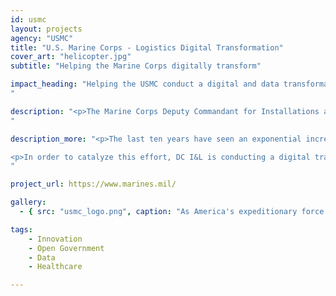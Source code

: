 ```yaml
---
id: usmc
layout: projects
agency: "USMC"
title: "U.S. Marine Corps - Logistics Digital Transformation"
cover_art: "helicopter.jpg"
subtitle: "Helping the Marine Corps digitally transform"

impact_heading: "Helping the USMC conduct a digital and data transformation to improve logistics and keep our nation’s Marines safe.
"

description: "<p>The Marine Corps Deputy Commandant for Installations and Logistics (DC I&L)  is responsible for formulating Marine Corps logistics plans, policies, and concepts, exercising staff supervision over joint and Marine Corps logistics matters, logistics manpower matters, logistics analysis, mobility, lift requirements, sustainability productivity, material readiness, logistics information systems, security assistance, fiscal matters for appropriate division sponsored programs, and coordinating the logistics aspects of prepositioning programs.</p>                       	
"

description_more: "<p>The last ten years have seen an exponential increase and availability of tech enablers, specifically in the area of logistics planning and operations. Unfortunately, the traditional processes inherent in DoD have caused late adoption, inconsistent performance, and inefficient investments throughout Logistics Enterprise IT.  Because of this, I&L is pursuing modernization across all areas of logistics: people, process, and technology. However, I&L has struggled to date to create the proper conditions for the Logistics IT Portfolio to be rapidly modernized through adoption of industry-standard best practices and contemporary technologies.  Much of this failure is due to a lack of appropriate technical aptitude paired with the right senior leader oversight for rapid decision making.</p>

<p>In order to catalyze this effort, DC I&L is conducting a digital transformation aimed at leveraging contemporary technology and processes to improve USMC logistics. The transformation will be measured by logistics and defense industry standards, including the ability to sustain innovation through agile IT acquisition practice, as well as emergent defense concepts and requirements. DC I&L is looking bring in experienced technologists through the Presidential Innovation Fellows program to advise the Marine Corps logistics senior leaders in the assessment, planning, and execution of this transformation. These individuals will have the scope and authority to investigate any and all barriers towards digital transformation. Drawing on their experience working with C-level leaders and their extensive technology background, fellows will be responsible for reviewing, enhancing, and augmenting current capabilities; integrating emergent technologies; adapting business practices to more effectively manage the entire logistics IT systems portfolio, and increasing the speed of technology adoption and fielding in the Marine Corps.</p>
"

project_url: https://www.marines.mil/

gallery:
  - { src: "usmc_logo.png", caption: "As America's expeditionary force in readiness since 1775, the Marines are forward deployed to win our nation's battles swiftly and aggressively in times of crisis.", alt: "Marines Logo" }

tags:
    - Innovation
    - Open Government
    - Data
    - Healthcare

---
```

